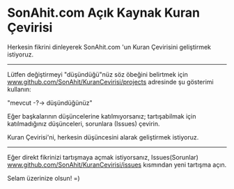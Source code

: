 # SonAhit.com Açık Kaynak Kuran Çevirisi

Herkesin fikrini dinleyerek SonAhit.com 'un Kuran Çevirisini geliştirmek istiyoruz.
____________________________________________________________________________________

Lütfen değiştirmeyi "düşündüğü"nüz söz öbeğini belirtmek için www.github.com/SonAhit/KuranCevirisi/projects adresinde şu gösterimi kullanın:

"mevcut -?-> düşündüğünüz"

Eğer başkalarının düşüncelerine katılmıyorsanız; tartışabilmak için katılmadığınız düşünceleri, sorunlara (Issues) çevirin.

Kuran Çevirisi'ni, herkesin düşüncesini alarak geliştirmek istiyoruz.
____________________________________________________________________________________

Eğer direkt fikrinizi tartışmaya açmak istiyorsanız, Issues(Sorunlar) www.github.com/SonAhit/KuranCevirisi/issues kısmından yeni tartışma açın.

Selam üzerinize olsun! =)
